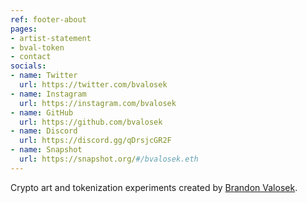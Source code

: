 ```yaml
---
ref: footer-about
pages:
- artist-statement
- bval-token
- contact
socials:
- name: Twitter
  url: https://twitter.com/bvalosek
- name: Instagram
  url: https://instagram.com/bvalosek
- name: GitHub
  url: https://github.com/bvalosek
- name: Discord
  url: https://discord.gg/qDrsjcGR2F
- name: Snapshot
  url: https://snapshot.org/#/bvalosek.eth
---
```


Crypto art and tokenization experiments created by [Brandon Valosek][contact].

[contact]: /contact
